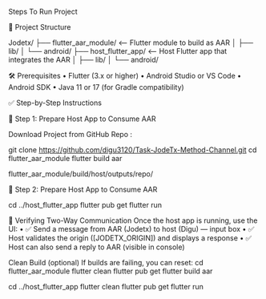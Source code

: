 Steps To Run Project

📂 Project Structure

Jodetx/
├── flutter_aar_module/        <-- Flutter module to build as AAR
│   ├── lib/
│   └── android/
├── host_flutter_app/          <-- Host Flutter app that integrates the AAR
│   ├── lib/
│   └── android/

🛠️ Prerequisites
•	Flutter (3.x or higher)
•	Android Studio or VS Code
•	Android SDK
•	Java 11 or 17 (for Gradle compatibility)

✅ Step-by-Step Instructions

🔹 Step 1: Prepare Host App to Consume AAR

Download Project from GitHub Repo :

git clone https://github.com/digu3120/Task-JodeTx-Method-Channel.git
cd flutter_aar_module
flutter build aar

flutter_aar_module/build/host/outputs/repo/


🔹 Step 2: Prepare Host App to Consume AAR

cd ../host_flutter_app
flutter pub get
flutter run

🧪 Verifying Two-Way Communication
Once the host app is running, use the UI:
•	✅ Send a message from AAR (Jodetx) to host (Digu) — input box
•	✅ Host validates the origin ([JODETX_ORIGIN]) and displays a response
•	✅ Host can also send a reply to AAR (visible in console)

Clean Build (optional)
If builds are failing, you can reset:
cd flutter_aar_module
flutter clean
flutter pub get
flutter build aar

cd ../host_flutter_app
flutter clean
flutter pub get
flutter run


